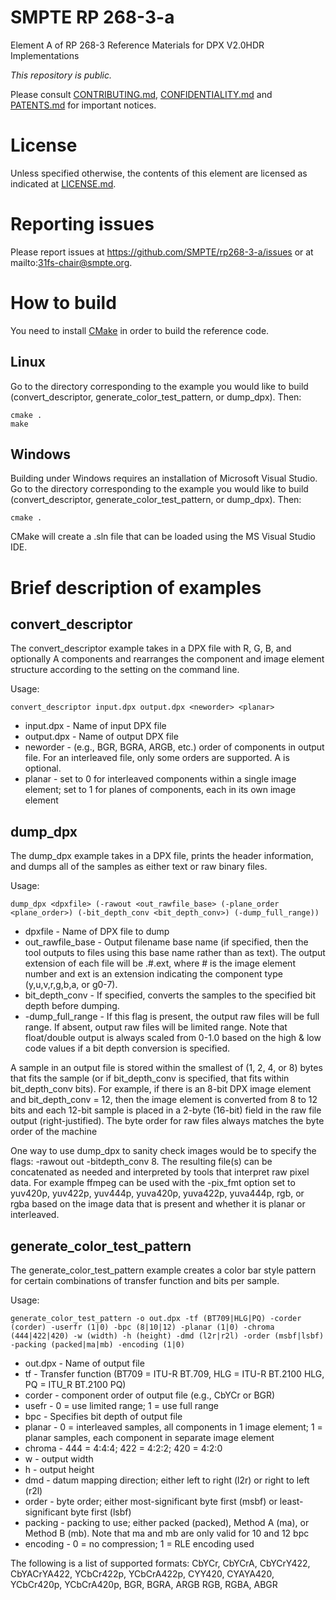 # SMPTE RP 268-3-a

Element A of RP 268-3 Reference Materials for DPX V2.0HDR Implementations

_This repository is public._

Please consult [CONTRIBUTING.md](./CONTRIBUTING.md), [CONFIDENTIALITY.md](./CONFIDENTIALITY.md) and [PATENTS.md](./PATENTS.md) for important notices.

# License

Unless specified otherwise, the contents of this element are licensed as indicated at [LICENSE.md](./LICENSE.md).

# Reporting issues

Please report issues at https://github.com/SMPTE/rp268-3-a/issues or at mailto:31fs-chair@smpte.org.

# How to build

You need to install [CMake](http://cmake.org) in order to build the reference code.

## Linux
Go to the directory corresponding to the example you would like to build (convert_descriptor, generate_color_test_pattern, or dump_dpx). Then:

```
cmake .
make
```

## Windows
Building under Windows requires an installation of Microsoft Visual Studio. Go to the directory corresponding to the example you would like to build (convert_descriptor, generate_color_test_pattern, or dump_dpx). Then:

```
cmake .
```

CMake will create a .sln file that can be loaded using the MS Visual Studio IDE.

# Brief description of examples

## convert_descriptor

The convert_descriptor example takes in a DPX file with R, G, B, and optionally A components and rearranges the component and image element structure according to the setting on the command line.

Usage:

```
convert_descriptor input.dpx output.dpx <neworder> <planar>
```

* input.dpx - Name of input DPX file
* output.dpx - Name of output DPX file
* neworder - (e.g., BGR, BGRA, ARGB, etc.) order of components in output file. For an interleaved file, only some orders are supported. A is optional.
* planar - set to 0 for interleaved components within a single image element; set to 1 for planes of components, each in its own image element
 
  
## dump_dpx
  
The dump_dpx example takes in a DPX file, prints the header information, and dumps all of the samples as either text or raw binary files.

Usage:
```
dump_dpx <dpxfile> (-rawout <out_rawfile_base> (-plane_order <plane_order>) (-bit_depth_conv <bit_depth_conv>) (-dump_full_range))
```

* dpxfile - Name of DPX file to dump
* out_rawfile_base - Output filename base name (if specified, then the tool outputs to files using this base name rather than as text). The output extension of each file will be .#.ext, where # is the image element number and ext is an extension indicating the component type (y,u,v,r,g,b,a, or g0-7).
* bit_depth_conv - If specified, converts the samples to the specified bit depth before dumping.
* -dump_full_range - If this flag is present, the output raw files will be full range. If absent, output raw files will be limited range. Note that float/double output is always scaled from 0-1.0 based on the high & low code values if a bit depth conversion is specified.

A sample in an output file is stored within the smallest of (1, 2, 4, or 8) bytes that fits the sample (or if bit_depth_conv is specified, that fits within bit_depth_conv bits). For example, if there is an 8-bit DPX image element and bit_depth_conv = 12, then the image element is converted from 8 to 12 bits and each 12-bit sample is placed in a 2-byte (16-bit) field in the raw file output (right-justified). The byte order for raw files always matches the byte order of the machine

One way to use dump_dpx to sanity check images would be to specify the flags: -rawout out -bitdepth_conv 8. The resulting file(s) can be concatenated as needed and interpreted by tools that interpret raw pixel data. For example ffmpeg can be used with the -pix_fmt option set to yuv420p, yuv422p, yuv444p, yuva420p, yuva422p, yuva444p, rgb, or rgba based on the image data that is present and whether it is planar or interleaved.

## generate_color_test_pattern

The generate_color_test_pattern example creates a color bar style pattern for certain combinations of transfer function and bits per sample.

Usage:

```
generate_color_test_pattern -o out.dpx -tf (BT709|HLG|PQ) -corder (corder) -userfr (1|0) -bpc (8|10|12) -planar (1|0) -chroma (444|422|420) -w (width) -h (height) -dmd (l2r|r2l) -order (msbf|lsbf) -packing (packed|ma|mb) -encoding (1|0)
```

* out.dpx - Name of output file
* tf - Transfer function (BT709 = ITU-R BT.709, HLG = ITU-R BT.2100 HLG, PQ = ITU_R BT.2100 PQ)
* corder - component order of output file (e.g., CbYCr or BGR)
* usefr - 0 = use limited range; 1 = use full range
* bpc - Specifies bit depth of output file
* planar - 0 = interleaved samples, all components in 1 image element; 1 = planar samples, each component in separate image element
* chroma - 444 = 4:4:4; 422 = 4:2:2; 420 = 4:2:0
* w - output width
* h - output height
* dmd - datum mapping direction; either left to right (l2r) or right to left (r2l)
* order - byte order; either most-significant byte first (msbf) or least-significant byte first (lsbf)
* packing - packing to use; either packed (packed), Method A (ma), or Method B (mb). Note that ma and mb are only valid for 10 and 12 bpc
* encoding - 0 = no compression; 1 = RLE encoding used

The following is a list of supported formats: CbYCr, CbYCrA, CbYCrY422, CbYACrYA422, YCbCr422p, YCbCrA422p, CYY420, CYAYA420, YCbCr420p, YCbCrA420p, BGR, BGRA, ARGB RGB, RGBA, ABGR
